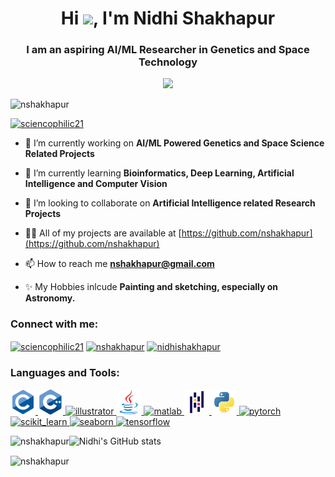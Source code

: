 

<h1 align="center">Hi <img src="https://raw.githubusercontent.com/MartinHeinz/MartinHeinz/master/wave.gif" width="30px">, I'm Nidhi Shakhapur</h1>
<h3 align="center">I am an aspiring AI/ML Researcher in Genetics and Space Technology</h3>


<p align="center">
  
<img src="https://user-images.githubusercontent.com/96770503/197336213-522f2abd-b19a-44a1-b3b1-dadd2c3fb04b.jpeg" width="600px">
</p>

<p align="left"> <img src="https://komarev.com/ghpvc/?username=nshakhapur&label=Profile%20views&color=0e75b6&style=flat" alt="nshakhapur" /> </p>



<p align="left"> <a href="https://twitter.com/sciencophilic21" target="blank"><img src="https://img.shields.io/twitter/follow/sciencophilic21?logo=twitter&style=for-the-badge" alt="sciencophilic21" /></a> </p>

- 🔭 I’m currently working on **AI/ML Powered Genetics and Space Science Related Projects**

- 🌱 I’m currently learning **Bioinformatics, Deep Learning, Artificial Intelligence and Computer Vision**

- 👯 I’m looking to collaborate on **Artificial Intelligence related Research Projects**

- 👨‍💻 All of my projects are available at [https://github.com/nshakhapur](https://github.com/nshakhapur)

- 📫 How to reach me **nshakhapur@gmail.com**

- ✨ My Hobbies inlcude **Painting and sketching, especially on Astronomy.**

<h3 align="left">Connect with me:</h3>
<p align="left">
<a href="https://twitter.com/sciencophilic21" target="blank"><img align="center" src="https://raw.githubusercontent.com/rahuldkjain/github-profile-readme-generator/master/src/images/icons/Social/twitter.svg" alt="sciencophilic21" height="30" width="40" /></a>
<a href="https://linkedin.com/in/nshakhapur" target="blank"><img align="center" src="https://raw.githubusercontent.com/rahuldkjain/github-profile-readme-generator/master/src/images/icons/Social/linked-in-alt.svg" alt="nshakhapur" height="30" width="40" /></a>
<a href="https://kaggle.com/nidhishakhapur" target="blank"><img align="center" src="https://raw.githubusercontent.com/rahuldkjain/github-profile-readme-generator/master/src/images/icons/Social/kaggle.svg" alt="nidhishakhapur" height="30" width="40" /></a>
</p>


<h3 align="left">Languages and Tools:</h3>
<p align="left"> <a href="https://www.cprogramming.com/" target="_blank" rel="noreferrer"> <img src="https://raw.githubusercontent.com/devicons/devicon/master/icons/c/c-original.svg" alt="c" width="40" height="40"/> </a> <a href="https://www.w3schools.com/cpp/" target="_blank" rel="noreferrer"> <img src="https://raw.githubusercontent.com/devicons/devicon/master/icons/cplusplus/cplusplus-original.svg" alt="cplusplus" width="40" height="40"/> </a> <a href="https://www.adobe.com/in/products/illustrator.html" target="_blank" rel="noreferrer"> <img src="https://www.vectorlogo.zone/logos/adobe_illustrator/adobe_illustrator-icon.svg" alt="illustrator" width="40" height="40"/> </a> <a href="https://www.java.com" target="_blank" rel="noreferrer"> <img src="https://raw.githubusercontent.com/devicons/devicon/master/icons/java/java-original.svg" alt="java" width="40" height="40"/> </a> <a href="https://www.mathworks.com/" target="_blank" rel="noreferrer"> <img src="https://upload.wikimedia.org/wikipedia/commons/2/21/Matlab_Logo.png" alt="matlab" width="40" height="40"/> </a> <a href="https://pandas.pydata.org/" target="_blank" rel="noreferrer"> <img src="https://raw.githubusercontent.com/devicons/devicon/2ae2a900d2f041da66e950e4d48052658d850630/icons/pandas/pandas-original.svg" alt="pandas" width="40" height="40"/> </a> <a href="https://www.python.org" target="_blank" rel="noreferrer"> <img src="https://raw.githubusercontent.com/devicons/devicon/master/icons/python/python-original.svg" alt="python" width="40" height="40"/> </a> <a href="https://pytorch.org/" target="_blank" rel="noreferrer"> <img src="https://www.vectorlogo.zone/logos/pytorch/pytorch-icon.svg" alt="pytorch" width="40" height="40"/> </a> <a href="https://scikit-learn.org/" target="_blank" rel="noreferrer"> <img src="https://upload.wikimedia.org/wikipedia/commons/0/05/Scikit_learn_logo_small.svg" alt="scikit_learn" width="40" height="40"/> </a> <a href="https://seaborn.pydata.org/" target="_blank" rel="noreferrer"> <img src="https://seaborn.pydata.org/_images/logo-mark-lightbg.svg" alt="seaborn" width="40" height="40"/> </a> <a href="https://www.tensorflow.org" target="_blank" rel="noreferrer"> <img src="https://www.vectorlogo.zone/logos/tensorflow/tensorflow-icon.svg" alt="tensorflow" width="40" height="40"/> </a> </p>

<p><img align="left" src="https://github-readme-stats.vercel.app/api/top-langs?username=nshakhapur&show_icons=true&locale=en&layout=compact" alt="nshakhapur" /></p>

![Nidhi's GitHub stats](https://github-readme-stats.vercel.app/api?username=nshakhapur&show_icons=true&theme=radical)
<p><img align="center" src="https://github-readme-streak-stats.herokuapp.com/?user=nshakhapur&" alt="nshakhapur" /></p>







